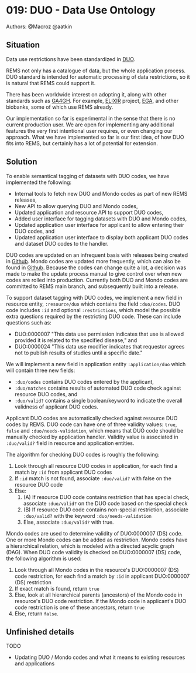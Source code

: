 # 019: DUO - Data Use Ontology

Authors: @Macroz @aatkin

## Situation

Data use restrictions have been standardized in [DUO](https://github.com/EBISPOT/DUO).

REMS not only has a catalogue of data, but the whole application process. DUO standard is intended for automatic processing of data restrictions, so it is natural that REMS could support it. 

There has been worldwide interest on adopting it, along with other standards such as [GA4GH](https://github.com/CSCfi/rems/blob/duo/adr-019/docs/ga4gh-visas.md). For example, [ELIXIR](https://elixir-europe.org/) project, [EGA](https://ega-archive.org/), and other biobanks, some of which use REMS already.

Our implementation so far is experimental in the sense that there is no current production user. We are open for implementing any additional features the very first intentional user requires, or even changing our approach. What we have implemented so far is our first idea, of how DUO fits into REMS, but certainly has a lot of potential for extension.

## Solution

To enable semantical tagging of datasets with DUO codes, we have implemented the following:

- Internal tools to fetch new DUO and Mondo codes as part of new REMS releases,
- New API to allow querying DUO and Mondo codes,
- Updated application and resource API to support DUO codes,
- Added user interface for tagging datasets with DUO and Mondo codes,
- Updated application user interface for applicant to allow entering their DUO codes, and
- Updated application user interface to display both applicant DUO codes and dataset DUO codes to the handler.

DUO codes are updated on an infrequent basis with releases being created in [Github](https://github.com/EBISPOT/DUO/releases). Mondo codes are updated more frequently, which can also be found in [Github](https://github.com/monarch-initiative/mondo/releases). Because the codes can change quite a lot, a decision was made to make the update process manual to give control over when new codes are rolled into production. Currently both DUO and Mondo codes are committed to REMS main branch, and subsequently built into a release.

To support dataset tagging with DUO codes, we implement a new field in resource entity, `:resource/duo` which contains the field `:duo/codes`. DUO code includes `:id` and optional `:restrictions`, which model the possible extra questions required by the restricting DUO code. These can include questions such as:
- DUO:0000007 "This data use permission indicates that use is allowed provided it is related to the specified disease," and
- DUO:0000024 "This data use modifier indicates that requestor agrees not to publish results of studies until a specific date."

We will implement a new field in application entity `:application/duo` which will contain three new fields:
- `:duo/codes` contains DUO codes entered by the applicant,
- `:duo/matches` contains results of automated DUO code check against resource DUO codes, and
- `:duo/valid?` contains a single boolean/keyword to indicate the overall validness of applicant DUO codes.

Applicant DUO codes are automatically checked against resource DUO codes by REMS. DUO code can have one of three validity values: `true`, `false` and `:duo/needs-validation`, which means that DUO code should be manually checked by application handler. Validity value is associated in `:duo/valid?` field in resource and application entities.

The algorithm for checking DUO codes is roughly the following:
1. Look through all resource DUO codes in application, for each find a match by `:id` from applicant DUO codes
2. If `:id` match is not found, associate `:duo/valid?` with false on the resource DUO code
3. Else:
   1. (A) If resource DUO code contains restriction that has special check, associate `:duo/valid?` on the DUO code based on the special check
   2. (B) If resource DUO code contains non-special restriction, associate `:duo/valid?` with the keyword `:duo/needs-validation`
   3. Else, associate `:duo/valid?` with true.

Mondo codes are used to determine validity of DUO:0000007 (DS) code. One or more Mondo codes can be added as restriction. Mondo codes have a hierarchical relation, which is modeled with a directed acyclic graph (DAG). When DUO code validity is checked on DUO:0000007 (DS) code, the following algorithm is used:
1. Look through all Mondo codes in the resource's DUO:0000007 (DS) code restriction, for each find a match by `:id` in applicant DUO:0000007 (DS) restriction
2. If exact match is found, return `true`
3. Else, look at all hierarchical parents (ancestors) of the Mondo code in resource's DUO code restriction. If the Mondo code in applicant's DUO code restriction is one of these ancestors, return `true`
4. Else, return `false`.

## Unfinished details

TODO

- Updating DUO / Mondo codes and what it means to existing resources and applications
